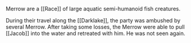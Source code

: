 Merrow are a [[Race]] of large aquatic semi-humanoid fish creatures.

During their travel along the [[Darklake]], the party was ambushed by several Merrow. After taking some losses, the Merrow were able to pull [[Jacob]] into the water and retreated with him. He was not seen again.